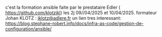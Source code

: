 c'est la formation ansible faite par le prestataire Edler ( https://github.com/klotzjkl) les 2j 09//04/2025 et 10/04/2025.
formateur Johan KLOTZ : jklotz@adlere.fr
un lien tres interessant: https://blog.stephane-robert.info/docs/infra-as-code/gestion-de-configuration/ansible/
